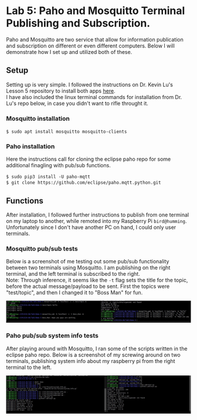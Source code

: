 # Lab 5: Paho and Mosquitto Terminal Publishing and Subscription.
Paho and Mosquitto are two service that allow for information publication and subscription on different or even different computers. Below I will demonstrate how I set up and utilized both of these.  

## Setup  
Setting up is very simple. I followed the instructions on Dr. Kevin Lu's Lesson 5 repository to install both apps [here](https://github.com/kevinwlu/iot/tree/master/lesson5).  
I have also included the linux terminal commands for installation from Dr. Lu's repo below, in case you didn't want to rifle throught it.  

### Mosquitto installation  
`$ sudo apt install mosquitto mosquitto-clients`  

### Paho installation  
Here the instructions call for cloning the eclipse paho repo for some additional finagling with pub/sub functions.  

```
$ sudo pip3 install -U paho-mqtt
$ git clone https://github.com/eclipse/paho.mqtt.python.git
```  

## Functions  
After installation, I followed further instructions to publish from one terminal on my laptop to another, while remoted into my Raspberry Pi `bird@humming`.  
Unfortunately since I don't have another PC on hand, I could only user terminals.  

### Mosquitto pub/sub tests  
Below is a screenshot of me testing out some pub/sub functionality between two terminals using Mosquitto. I am publishing on the right terminal, and the left terminal is subscribed to the right.  
Note: Through inference, it seems like the `-t` flag sets the title for the topic, before the actual message/payload to be sent. First the topics were "test/topic", and then I changed it to "Boss Man" for fun.  

![pubsub](lab5images/mosquitto_pubsub_tests.jpg)  

### Paho pub/sub system info tests  
After playing around with Mosquitto, I ran some of the scripts written in the eclipse paho repo. Below is a screenshot of my screwing around on two terminals, publishing system info about my raspberry pi from the right terminal to the left.  

![paho](lab5images/paho_sysinfo_py.jpg)  
